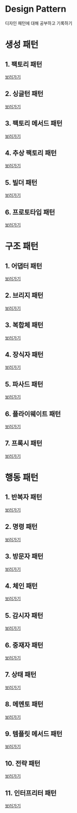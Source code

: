 Design Pattern
===============
디자인 패턴에 대해 공부하고 기록하기

# 생성 패턴
## 1. 팩토리 패턴
[보러가기](https://github.com/Yangsiyoung/DesignPattern/tree/main/src/main/java/factory_pattern)  

## 2. 싱글턴 패턴
[보러가기](https://github.com/Yangsiyoung/DesignPattern/tree/main/src/main/java/singleton_pattern)  

## 3. 팩토리 메서드 패턴
[보러가기](https://github.com/Yangsiyoung/DesignPattern/tree/main/src/main/java/factory_method_pattern)  

## 4. 추상 팩토리 패턴
[보러가기]()  

## 5. 빌더 패턴
[보러가기]()  

## 6. 프로토타입 패턴
[보러가기]()  


# 구조 패턴
## 1. 어댑터 패턴
[보러가기]()  

## 2. 브리지 패턴
[보러가기]()  

## 3. 복합체 패턴
[보러가기]()  

## 4. 장식자 패턴
[보러가기]()  

## 5. 파사드 패턴
[보러가기]()  

## 6. 플라이웨이트 패턴
[보러가기]()  

## 7. 프록시 패턴
[보러가기]()  


# 행동 패턴
## 1. 반복자 패턴
[보러가기]()  

## 2. 명령 패턴
[보러가기]()  

## 3. 방문자 패턴
[보러가기]()  

## 4. 체인 패턴
[보러가기]()  

## 5. 감시자 패턴
[보러가기]()  

## 6. 중재자 패턴
[보러가기]()  

## 7. 상태 패턴
[보러가기]()  

## 8. 메멘토 패턴
[보러가기]()  

## 9. 템플릿 메서드 패턴
[보러가기]()  

## 10. 전략 패턴
[보러가기]()  

## 11. 인터프리터 패턴
[보러가기]()  
